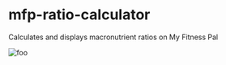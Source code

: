 # mfp-ratio-calculator
Calculates and displays macronutrient ratios on My Fitness Pal 

![foo](http://puu.sh/pDPJs/ce387cfced.png)
